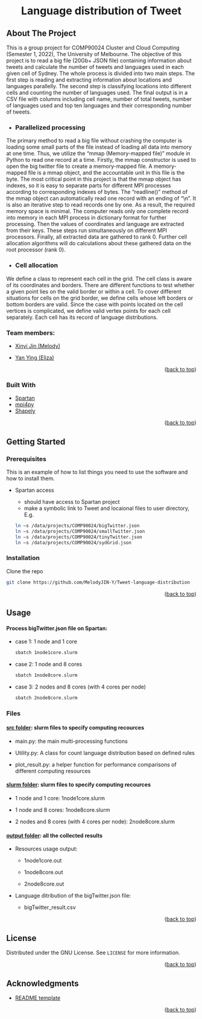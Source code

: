 <div id="top"></div>
<!--
*** Thanks for checking out the Best-README-Template. If you have a suggestion
*** that would make this better, please fork the repo and create a pull request
*** or simply open an issue with the tag "enhancement".
*** Don't forget to give the project a star!
*** Thanks again! Now go create something AMAZING! :D
-->



<!-- PROJECT SHIELDS -->
<!--
*** I'm using markdown "reference style" links for readability.
*** Reference links are enclosed in brackets [ ] instead of parentheses ( ).
*** See the bottom of this document for the declaration of the reference variables
*** for contributors-url, forks-url, etc. This is an optional, concise syntax you may use.
*** https://www.markdownguide.org/basic-syntax/#reference-style-links
-->



<!-- PROJECT LOGO -->
<br />
<div align="center">
<h1 align="center"> Language distribution of Tweet </h1>

</div>

<!-- ABOUT THE PROJECT -->
## About The Project
This is a group project for COMP90024 Cluster and Cloud Computing (Semester 1, 2022), The University of Melbourne. The objective of this project is to read a big file (20Gb+ JSON file) containing information about tweets and calculate the number of tweets and languages used in each given cell of Sydney. The whole process is divided into two main steps. The first step is reading and extracting information about locations and languages parallelly. The second step is classifying locations into different cells and counting the number of languages used. The final output is in a CSV file with columns including cell name, number of total tweets, number of languages used and top ten languages and their corresponding number of tweets.


   * ### Parallelized processing 
   The primary method to read a big file without crashing the computer is loading some small parts of the file instead of loading all data into memory at one time. Thus, we utilize the “mmap (Memory-mapped file)” module in Python to read one record at a time. Firstly, the mmap constructor is used to open the big twitter file to create a memory-mapped file. A memory- mapped file is a mmap object, and the accountable unit in this file is the byte. The most critical point in this project is that the mmap object has indexes, so it is easy to separate parts for different MPI processes according to corresponding indexes of bytes. The “readline()” method of the mmap object can automatically read one record with an ending of “\n”. It is also an iterative step to read records one by one. As a result, the required memory space is minimal. The computer reads only one complete record into memory in each MPI process in dictionary format for further processing. Then the values of coordinates and language are extracted from their keys. These steps run simultaneously on different MPI processors. Finally, all extracted data are gathered to rank 0. Further cell allocation algorithms will do calculations about these gathered data on the root processor (rank 0).

   * ### Cell allocation
   We define a class to represent each cell in the grid. The cell class is aware of its coordinates and borders. There are different functions to test whether a given point lies on the valid border or within a cell. To cover different situations for cells on the grid border, we define cells whose left borders or bottom borders are valid. Since the case with points located on the cell vertices is complicated, we define valid vertex points for each cell separately. Each cell has its record of language distributions.

### Team members: 
* [Xinyi Jin (Melody)](https://www.linkedin.com/in/melody-jin/)

* [Yan Ying (Eliza)](https://www.linkedin.com/in/yan-ying-602848218/)

<p align="right">(<a href="#top">back to top</a>)</p>


### Built With

* [Spartan](https://dashboard.cloud.unimelb.edu.au)
* [mpi4py](https://mpi4py.readthedocs.io/en/stable/)
* [Shapely](https://shapely.readthedocs.io/en/stable/manual.html)


<p align="right">(<a href="#top">back to top</a>)</p>



<!-- GETTING STARTED -->
## Getting Started

### Prerequisites

This is an example of how to list things you need to use the software and how to install them.
* Spartan access

    * should have access to Spartan project
    * make a symbolic link to Tweet and locaional files to user directory,
    E.g. 
    ```sh
    ln –s /data/projects/COMP90024/bigTwitter.json 
    ln –s /data/projects/COMP90024/smallTwitter.json 
    ln –s /data/projects/COMP90024/tinyTwitter.json 
    ln –s /data/projects/COMP90024/sydGrid.json
    ```


### Installation

Clone the repo
   ```sh
   git clone https://github.com/MelodyJIN-Y/Tweet-language-distribution
   ```

<p align="right">(<a href="#top">back to top</a>)</p>



<!-- USAGE EXAMPLES -->
## Usage

#### Process bigTwitter.json file on Spartan: 
* case 1: 1 node and 1 core 
   ```sh
   sbatch 1node1core.slurm
   ```
   
* case 2: 1 node and 8 cores
   ```sh
   sbatch 1node8core.slurm
   ```
      
* case 3: 2 nodes and 8 cores (with 4 cores per node)
    
   ```sh
   sbatch 2node8core.slurm
   ```
      
### Files 

#### [src folder](https://github.com/MelodyJIN-Y/Tweet-language-distribution/tree/main/src): slurm files to specify computing recources
   * main.py: the main multi-processing functions
      
   * Utility.py: A class for count language distribution based on defined rules 
      
   * plot_result.py: a helper function for performance comparisons of different computing resources 


#### [slurm folder](https://github.com/MelodyJIN-Y/Tweet-language-distribution/tree/main/slurm): slurm files to specify computing recources
   * 1 node and 1 core: 1node1core.slurm
      
   * 1 node and 8 cores: 1node8core.slurm
      
   * 2 nodes and 8 cores (with 4 cores per node): 2node8core.slurm
   

#### [output folder](https://github.com/MelodyJIN-Y/Tweet-language-distribution/tree/main/output): all the collected results

   * Resources usage output: 
   
      * 1node1core.out
      
      * 1node8core.out
      
      * 2node8core.out
   * Language ditribution of the bigTwitter.json file:
   
      * bigTwitter_result.csv
      

<p align="right">(<a href="#top">back to top</a>)</p>


<!-- LICENSE -->
## License

Distributed under the GNU License. See `LICENSE` for more information.

<p align="right">(<a href="#top">back to top</a>)</p>



<!-- ACKNOWLEDGMENTS -->
## Acknowledgments

* [README template](https://github.com/othneildrew/Best-README-Template)
<p align="right">(<a href="#top">back to top</a>)</p>



<!-- MARKDOWN LINKS & IMAGES -->
<!-- https://www.markdownguide.org/basic-syntax/#reference-style-links -->
[contributors-shield]: https://img.shields.io/github/contributors/MelodyJIN-Y/Liveability-of-Melbourne.svg?style=for-the-badge
[contributors-url]: https://github.com//MelodyJIN-Y/Liveability-of-Melbourne/graphs/contributors
[forks-shield]: https://img.shields.io/github/forks/MelodyJIN-Y/Liveability-of-Melbourne.svg?style=for-the-badge
[forks-url]: https://github.com//MelodyJIN-Y/Liveability-of-Melbourne/network/members
[license-shield]: https://img.shields.io/github/license/MelodyJIN-Y/Liveability-of-Melbourne.svg?style=for-the-badge
[license-url]: https://github.com/MelodyJIN-Y/Liveability-of-Melbourne/blob/main/LICENSE
[linkedin-shield]: https://img.shields.io/badge/-LinkedIn-black.svg?style=for-the-badge&logo=linkedin&colorB=555
[linkedin-url-Melody]: https://www.linkedin.com/in/melody-jin/
[linkedin-url-Eliza]: linkedin.com/in/yan-ying-602848218
[linkedin-url-Budd]: https://www.linkedin.com/in/xinhao-hao-3a199b23a/
[linkedin-url-Liqin]: www.linkedin.com/in/liqin-zhang-1480ba1a2
[video-shield]: https://img.shields.io/youtube/channel/views/UCLdeGdBHXeT1GqU83WmMy0w?style=social
[product-screenshot]: images/webpage.png
